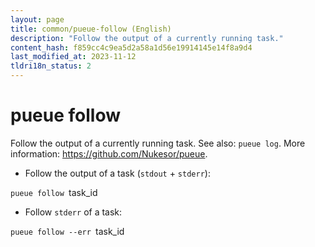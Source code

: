 ```yaml
---
layout: page
title: common/pueue-follow (English)
description: "Follow the output of a currently running task."
content_hash: f859cc4c9ea5d2a58a1d56e19914145e14f8a9d4
last_modified_at: 2023-11-12
tldri18n_status: 2
---
```

# pueue follow

Follow the output of a currently running task.
See also: `pueue log`.
More information: <https://github.com/Nukesor/pueue>.

- Follow the output of a task (`stdout` + `stderr`):

`pueue follow `<span class="tldr-var badge badge-pill bg-dark-lm bg-white-dm text-white-lm text-dark-dm font-weight-bold">task_id</span>

- Follow `stderr` of a task:

`pueue follow --err `<span class="tldr-var badge badge-pill bg-dark-lm bg-white-dm text-white-lm text-dark-dm font-weight-bold">task_id</span>
